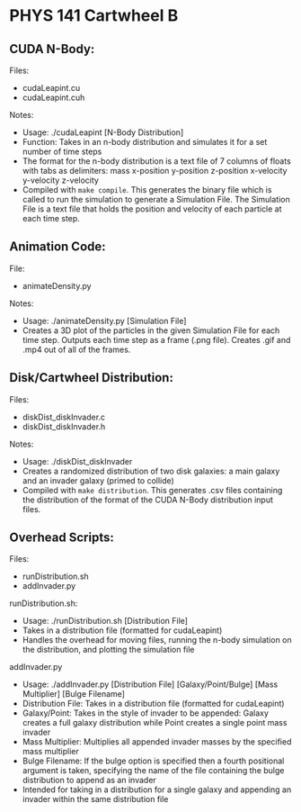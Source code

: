 # PHYS 141 Cartwheel B

CUDA N-Body:
------------

Files:

- cudaLeapint.cu
- cudaLeapint.cuh

Notes:

- Usage: ./cudaLeapint [N-Body Distribution]
- Function: Takes in an n-body distribution and simulates it for a set number
  of time steps
- The format for the n-body distribution is a text file of 7 columns of floats 
  with tabs as delimiters:
  mass x-position y-position z-position x-velocity y-velocity z-velocity
- Compiled with `make compile`. This generates the binary file which is
  called to run the simulation to generate a Simulation File. The Simulation
  File is a text file that holds the position and velocity of each particle at
  each time step.

Animation Code:
---------------

File:

- animateDensity.py

Notes:

- Usage: ./animateDensity.py [Simulation File]
- Creates a 3D plot of the particles in the given Simulation File for each 
  time step. Outputs each time step as a frame (.png file). Creates .gif and
  .mp4 out of all of the frames.

Disk/Cartwheel Distribution:
----------------------------

Files:

- diskDist_diskInvader.c
- diskDist_diskInvader.h

Notes:

- Usage: ./diskDist_diskInvader
- Creates a randomized distribution of two disk galaxies: 
  a main galaxy and an invader galaxy (primed to collide)
- Compiled with `make distribution`. This generates .csv files containing the
  distribution of the format of the CUDA N-Body distribution input files.

Overhead Scripts:
-----------------

Files:

- runDistribution.sh
- addInvader.py

runDistribution.sh:

- Usage: ./runDistribution.sh [Distribution File] 
- Takes in a distribution file (formatted for cudaLeapint)
- Handles the overhead for moving files, running the n-body simulation on the
  distribution, and plotting the simulation file

addInvader.py

- Usage: ./addInvader.py [Distribution File] 
                         [Galaxy/Point/Bulge] 
                         [Mass Multiplier] [Bulge Filename]
- Distribution File: Takes in a distribution file (formatted for cudaLeapint)
- Galaxy/Point: Takes in the style of invader to be appended: Galaxy creates a 
  full galaxy distribution while Point creates a single point mass invader
- Mass Multiplier: Multiplies all appended invader masses by the specified
  mass multiplier
- Bulge Filename: If the bulge option is specified then a fourth positional
  argument is taken, specifying the name of the file containing the bulge
  distribution to append as an invader
- Intended for taking in a distribution for a single galaxy and 
  appending an invader within the same distribution file
